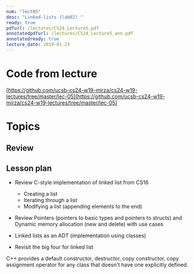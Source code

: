 ```yaml
---
num: "lect05"
desc: "Linked-lists (lab02) "
ready: true
pdfurl: /lectures/CS24_Lecture5.pdf
annotatedpdfurl: /lectures/CS24_Lecture5_ann.pdf
annotatedready: true 
lecture_date: 2019-01-23
---
```


# Code from lecture
[https://github.com/ucsb-cs24-w19-mirza/cs24-w19-lectures/tree/master/lec-05](https://github.com/ucsb-cs24-w19-mirza/cs24-w19-lectures/tree/master/lec-05)

# Topics

## Review



## Lesson plan

* Review C-style implementation of linked list from CS16
	- Creating a list
	- Iterating through a list
    - Modifying a list (appending elements to the end)

* Review Pointers (pointers to basic types and pointers to structs) and Dynamic memory allocation (new and delete) with use cases

* Linked lists as an ADT (implementation using classes)

* Revisit the big four for linked list

C++ provides a default constructor, destructor, copy constructor, copy assignment operator for any class that doesn't have one explicitly defined.
